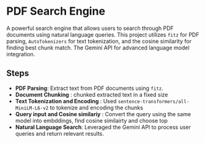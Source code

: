 # PDF Search Engine

A powerful search engine that allows users to search through PDF documents using natural language queries. This project utilizes `fitz` for PDF parsing, `AutoTokenizers` for text tokenization, and the cosine similarity for finding best chunk match. The Gemini API for advanced language model integration.

## Steps

- **PDF Parsing**: Extract text from PDF documents using `fitz`.
- **Document Chunking** : chunked extracted text in a fixed size
- **Text Tokenization and Encoding** : Used `sentence-transformers/all-MiniLM-L6-v2` to tokenize and encoding the chunks
- **Query input and Cosine similariy** : Convert the query using the same model into embddings, find cosine similairty and choose top
- **Natural Language Search**: Leveraged the Gemini API to process user queries and return relevant results.
